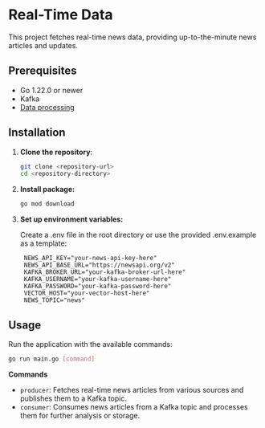 # Real-Time Data

This project fetches real-time news data, providing up-to-the-minute news articles and updates.

## Prerequisites

- Go 1.22.0 or newer
- Kafka
- [Data processing](https://github.com/vnnyx/ai-hub)

## Installation

1. **Clone the repository**:

   ```sh
   git clone <repository-url>
   cd <repository-directory>
   ```

2. **Install package:**

   ```sh
   go mod download
   ```

3. **Set up environment variables:**

   Create a .env file in the root directory or use the provided .env.example as a template:

   ```
    NEWS_API_KEY="your-news-api-key-here"
    NEWS_API_BASE_URL="https://newsapi.org/v2"
    KAFKA_BROKER_URL="your-kafka-broker-url-here"
    KAFKA_USERNAME="your-kafka-username-here"
    KAFKA_PASSWORD="your-kafka-password-here"
    VECTOR_HOST="your-vector-host-here"
    NEWS_TOPIC="news"
   ```

## Usage

Run the application with the available commands:

```sh
go run main.go [command]
```

**Commands**

- `producer`: Fetches real-time news articles from various sources and publishes them to a Kafka topic.
- `consumer`: Consumes news articles from a Kafka topic and processes them for further analysis or storage.
